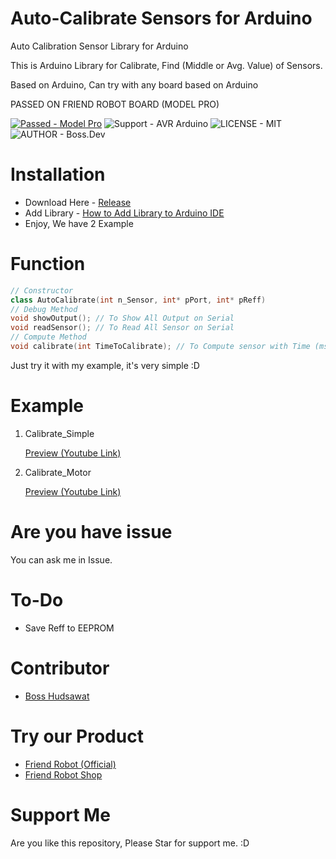 # Auto-Calibrate Sensors for Arduino
Auto Calibration Sensor Library for Arduino

This is Arduino Library for Calibrate, Find (Middle or Avg. Value) of Sensors.

Based on Arduino, Can try with any board based on Arduino

PASSED ON FRIEND ROBOT BOARD (MODEL PRO)

[![Passed - Model Pro](https://img.shields.io/badge/Passed-Model_Pro-2ea44f)](http://www.friendrobotshop.com/product/65/board-model-pro)
![Support - AVR Arduino](https://img.shields.io/badge/Support-AVR_Arduino-2ea44f)
![LICENSE - MIT](https://img.shields.io/badge/LICENSE-MIT-2ea44f)
![AUTHOR - Boss.Dev](https://img.shields.io/badge/AUTHOR-Boss.Dev-2ea44f)
# Installation

- Download Here - <a href="https://github.com/BossBoxing/autocalibration_sensor/releases">Release</a>
- Add Library - <a href="https://support.arduino.cc/hc/en-us/articles/5145457742236-Add-libraries-to-Arduino-IDE">How to Add Library to Arduino IDE</a>
- Enjoy, We have 2 Example

# Function

```cpp
// Constructor
class AutoCalibrate(int n_Sensor, int* pPort, int* pReff)
// Debug Method
void showOutput(); // To Show All Output on Serial
void readSensor(); // To Read All Sensor on Serial
// Compute Method
void calibrate(int TimeToCalibrate); // To Compute sensor with Time (ms.)
```

Just try it with my example, it's very simple :D

# Example

1. Calibrate_Simple
   
   <a href="https://www.youtube.com/watch?v=DL4A0QbEVhE">Preview (Youtube Link)</a> 

2. Calibrate_Motor

    <a href="https://www.youtube.com/watch?v=yv9DqHfQLeA">Preview (Youtube Link)</a> 


# Are you have issue

You can ask me in Issue.
# To-Do

- Save Reff to EEPROM

# Contributor

- <a href="">Boss Hudsawat</a>

# Try our Product

- <a href="https://www.friendrobot.co/">Friend Robot (Official)</a>
- <a href="http://www.friendrobotshop.com/">Friend Robot Shop</a>
# Support Me
Are you like this repository, Please Star for support me. :D